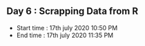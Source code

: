 ## Day 6 : Scrapping Data from R
- Start time : 17th july 2020 10:50 PM 
- End time : 17th july 2020 11:35 PM 


